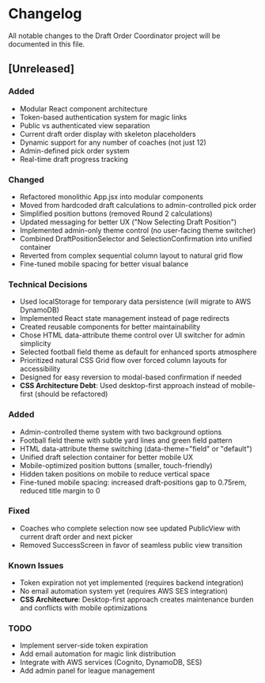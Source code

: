 # Changelog

All notable changes to the Draft Order Coordinator project will be documented in this file.

## [Unreleased]

### Added
- Modular React component architecture
- Token-based authentication system for magic links
- Public vs authenticated view separation
- Current draft order display with skeleton placeholders
- Dynamic support for any number of coaches (not just 12)
- Admin-defined pick order system
- Real-time draft progress tracking

### Changed
- Refactored monolithic App.jsx into modular components
- Moved from hardcoded draft calculations to admin-controlled pick order
- Simplified position buttons (removed Round 2 calculations)
- Updated messaging for better UX ("Now Selecting Draft Position")
- Implemented admin-only theme control (no user-facing theme switcher)
- Combined DraftPositionSelector and SelectionConfirmation into unified container
- Reverted from complex sequential column layout to natural grid flow
- Fine-tuned mobile spacing for better visual balance

### Technical Decisions
- Used localStorage for temporary data persistence (will migrate to AWS DynamoDB)
- Implemented React state management instead of page redirects
- Created reusable components for better maintainability
- Chose HTML data-attribute theme control over UI switcher for admin simplicity
- Selected football field theme as default for enhanced sports atmosphere
- Prioritized natural CSS Grid flow over forced column layouts for accessibility
- Designed for easy reversion to modal-based confirmation if needed
- **CSS Architecture Debt**: Used desktop-first approach instead of mobile-first (should be refactored)

### Added
- Admin-controlled theme system with two background options
- Football field theme with subtle yard lines and green field pattern
- HTML data-attribute theme switching (data-theme="field" or "default")
- Unified draft selection container for better mobile UX
- Mobile-optimized position buttons (smaller, touch-friendly)
- Hidden taken positions on mobile to reduce vertical space
- Fine-tuned mobile spacing: increased draft-positions gap to 0.75rem, reduced title margin to 0

### Fixed
- Coaches who complete selection now see updated PublicView with current draft order and next picker
- Removed SuccessScreen in favor of seamless public view transition

### Known Issues
- Token expiration not yet implemented (requires backend integration)
- No email automation system yet (requires AWS SES integration)
- **CSS Architecture**: Desktop-first approach creates maintenance burden and conflicts with mobile optimizations

### TODO
- Implement server-side token expiration
- Add email automation for magic link distribution
- Integrate with AWS services (Cognito, DynamoDB, SES)
- Add admin panel for league management